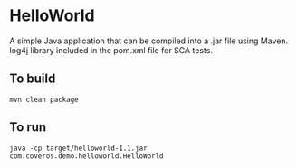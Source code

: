 HelloWorld
==========

A simple Java application that can be compiled into a .jar file using Maven.
log4j library included in the pom.xml file for SCA tests.

To build
--------
    mvn clean package

To run
------
    java -cp target/helloworld-1.1.jar com.coveros.demo.helloworld.HelloWorld
